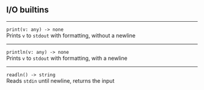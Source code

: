 ## I/O builtins

---

```print(v: any) -> none```<br>
Prints ```v``` to ```stdout``` with formatting, without a newline

---

```println(v: any) -> none```<br>
Prints ```v``` to ```stdout``` with formatting, with a newline

---

```readln() -> string```<br>
Reads ```stdin``` until newline, returns the input